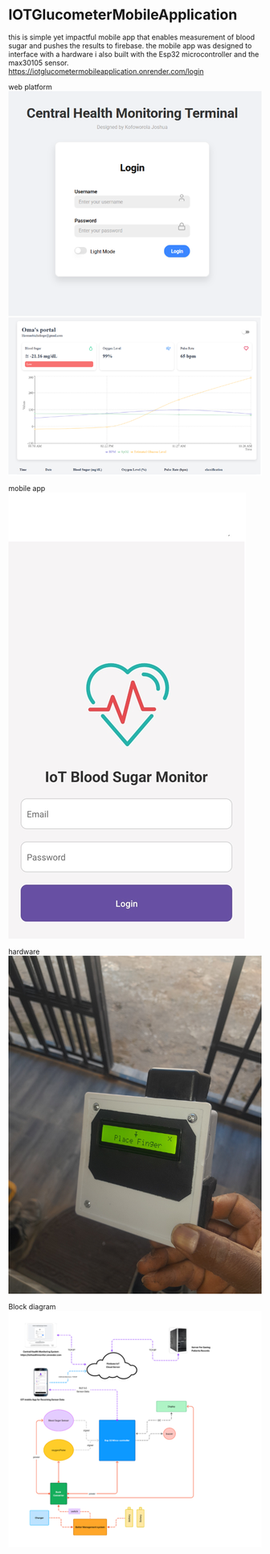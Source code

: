 # IOTGlucometerMobileApplication
this is simple yet impactful mobile app that enables measurement of blood sugar and pushes the results to firebase.  the mobile app was designed to interface with a hardware i also built with the Esp32 microcontroller and the max30105 sensor. 
https://iotglucometermobileapplication.onrender.com/login



web platform
![Alt text](webSign.png)
![Alt text](webPlatform.png)

mobile app
![Alt text](mobileApp.png)

hardware
![Alt text](hardware.jpg)

Block diagram
![Alt text](Schematics.png)
